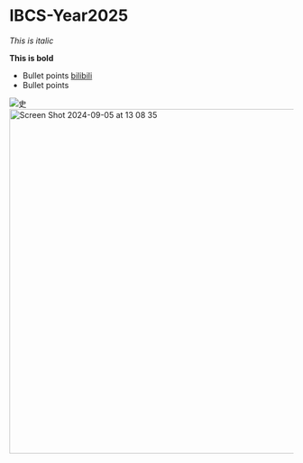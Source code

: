 # IBCS-Year2025

*This is italic*

**This is bold**

- Bullet points [bilibili](https://www.bilibili.com/)
- Bullet points

![史]()<img width="612" alt="Screen Shot 2024-09-05 at 13 08 35" src="https://github.com/user-attachments/assets/86ac1750-e924-4de7-a305-0d1fa02cca58">
